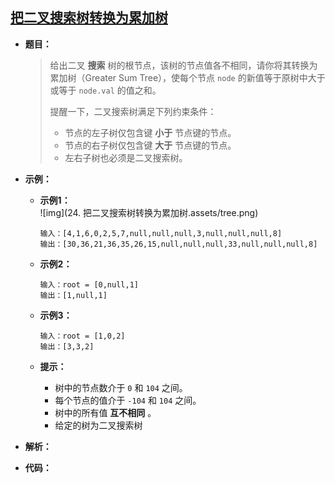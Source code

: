 ## [ 把二叉搜索树转换为累加树](https://leetcode.cn/problems/convert-bst-to-greater-tree/)

* **题目：**

  >给出二叉 **搜索** 树的根节点，该树的节点值各不相同，请你将其转换为累加树（Greater Sum Tree），使每个节点 `node` 的新值等于原树中大于或等于 `node.val` 的值之和。
  >
  >提醒一下，二叉搜索树满足下列约束条件：
  >
  >* 节点的左子树仅包含键 **小于** 节点键的节点。
  >* 节点的右子树仅包含键 **大于** 节点键的节点。
  >* 左右子树也必须是二叉搜索树。

* **示例：**

  * **示例1：**<br>![img](24. 把二叉搜索树转换为累加树.assets/tree.png)

    ```
    输入：[4,1,6,0,2,5,7,null,null,null,3,null,null,null,8]
    输出：[30,36,21,36,35,26,15,null,null,null,33,null,null,null,8]
    ```

  * **示例2：**

    ```
    输入：root = [0,null,1]
    输出：[1,null,1]
    ```

  * **示例3：**

    ```
    输入：root = [1,0,2]
    输出：[3,3,2]
    ```

  * **提示：**

    * 树中的节点数介于 `0` 和 `104` 之间。
    * 每个节点的值介于 `-104` 和 `104` 之间。
    * 树中的所有值 **互不相同** 。
    * 给定的树为二叉搜索树

* **解析：**

  >

* **代码：**

  ```js
  
  ```